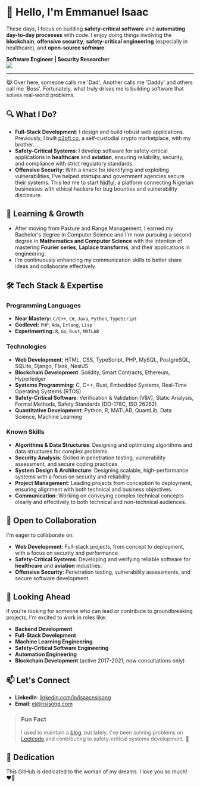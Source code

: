 # 👋 Hello, I'm Emmanuel Isaac

These days, I focus on building **safety-critical software** and **automating day-to-day processes** with code. I enjoy doing things involving the **blockchain**, **offensive security**, **safety-critical engineering** (especially in healthcare), and **open-source software**.


**Software Engineer | Security Researcher**  
![](https://komarev.com/ghpvc/?username=1cbyc&color=blueviolet)

---

😹 Over here, someone calls me 'Dad'; Another calls me 'Daddy' and others call me 'Boss'. Fortunately, what truly drives me is building software that solves real-world problems.


## 🔍 What I Do?
- **Full-Stack Development**: I design and build robust web applications. Previously, I built [p2pfi.co](https://alpha.p2pfi.co), a self-custodial crypto marketplace, with my brother.
- **Safety-Critical Systems**: I develop software for safety-critical applications in **healthcare** and **aviation**, ensuring reliability, security, and compliance with strict regulatory standards.
- **Offensive Security**: With a knack for identifying and exploiting vulnerabilities, I've helped startups and government agencies secure their systems. This led me to start [Nidful](https://nidful.com), a platform connecting Nigerian businesses with ethical hackers for bug bounties and vulnerability disclosure.

## 🌱 Learning & Growth
- After moving from Pasture and Range Management, I earned my Bachelor's degree in Computer Science and I'm now pursuing a second degree in **Mathematics and Computer Science** with the intention of mastering **Fourier series**, **Laplace transforms**, and their applications in engineering.
- I'm continuously enhancing my communication skills to better share ideas and collaborate effectively.

## 🛠 Tech Stack & Expertise

### Programming Languages
- **Near Mastery:** `C/C++`, `C#`, `Java`, `Python`, `TypeScript`
- **Godlevel:** `PHP`, `Ada`, `Erlang`, `Lisp`
- **Experimenting:** `R`, `Go`, `Rust`, `MATLAB`

### Technologies
- **Web Development**: HTML, CSS, TypeScript, PHP, MySQL, PostgreSQL, SQLite, Django, Flask, NestJS
- **Blockchain Development**: Solidity, Smart Contracts, Ethereum, Hyperledger
- **Systems Programming**: C, C++, Rust, Embedded Systems, Real-Time Operating Systems (RTOS)
- **Safety-Critical Software**: Verification & Validation (V&V), Static Analysis, Formal Methods, Safety Standards (DO-178C, ISO 26262)
- **Quantitative Development**: Python, R, MATLAB, QuantLib, Data Science, Machine Learning

### Known Skills
- **Algorithms & Data Structures**: Designing and optimizing algorithms and data structures for complex problems.
- **Security Analysis**: Skilled in penetration testing, vulnerability assessment, and secure coding practices.
- **System Design & Architecture**: Designing scalable, high-performance systems with a focus on security and reliability.
- **Project Management**: Leading projects from conception to deployment, ensuring alignment with both technical and business objectives.
- **Communication**: Working on conveying complex technical concepts clearly and effectively to both technical and non-technical audiences.

## 💼 Open to Collaboration
I'm eager to collaborate on:
- **Web Development**: Full-stack projects, from concept to deployment, with a focus on security and performance.
- **Safety-Critical Systems**: Developing and verifying reliable software for **healthcare** and **aviation** industries.
- **Offensive Security**: Penetration testing, vulnerability assessments, and secure software development.

## 🔭 Looking Ahead
If you're looking for someone who can lead or contribute to groundbreaking projects, I'm excited to work in roles like:
- **Backend Development**
- **Full-Stack Development**
- **Machine Learning Engineering**
- **Safety-Critical Software Engineering**
- **Automation Engineering**
- **Blockchain Development** (active 2017-2021, now consultations only)

## 📫 Let's Connect
- **LinkedIn**: [linkedin.com/in/isaacnsisong](https://linkedin.com/in/isaacnsisong)
- **Email**: [ei@nsisong.com](mailto:ei@nsisong.com)

> ### Fun Fact
> I used to maintain a [blog](https://ei.nsisong.com), but lately, I've been solving problems on [Leetcode](https://leetcode.com/u/1cbyc/) and contributing to safety-critical systems development. 🥋

## 💖 Dedication
This GitHub is dedicated to the woman of my dreams. I love you so much! ❤️🌹
